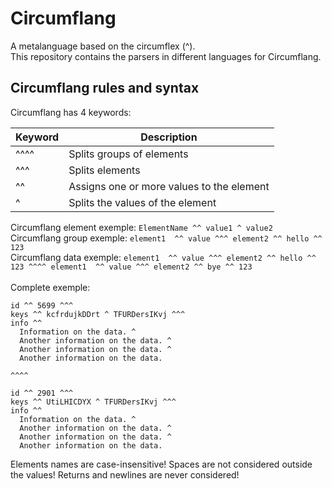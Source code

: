# Circumflang

A metalanguage based on the circumflex (^).\
This repository contains the parsers in different languages for Circumflang.

## Circumflang rules and syntax

Circumflang has 4 keywords:

| Keyword | Description                               |
|---------|-------------------------------------------|
| ^^^^    | Splits groups of elements                 |
| ^^^     | Splits elements                           |
| ^^      | Assigns one or more values to the element |
| ^       | Splits the values of the element          |

Circumflang element exemple: `ElementName ^^ value1 ^ value2`\
Circumflang group exemple: `element1  ^^ value ^^^ element2 ^^ hello ^^ 123`\
Circumflang data exemple: `element1  ^^ value ^^^ element2 ^^ hello ^^ 123 ^^^^ element1  ^^ value ^^^ element2 ^^ bye ^^ 123`\
\
Complete exemple:
```
id ^^ 5699 ^^^
keys ^^ kcfrdujkDDrt ^ TFURDersIKvj ^^^
info ^^
  Information on the data. ^
  Another information on the data. ^
  Another information on the data. ^
  Another information on the data.
  
^^^^

id ^^ 2901 ^^^
keys ^^ UtiLHICDYX ^ TFURDersIKvj ^^^
info ^^
  Information on the data. ^
  Another information on the data. ^
  Another information on the data. ^
  Another information on the data.
```

Elements names are case-insensitive!
Spaces are not considered outside the values!
Returns and newlines are never considered!
